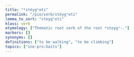 ```yaml
---
title: "*stéygʰeti"
permalink: "/pie/verb/stéygʰeti"
lemma_to_sort: "steygʰeti"
klass: verb
etymology: ["Thematic root verb of the root *steygʰ-."]
markers: []
synonyms: []
definitions: ["to be walking", "to be climbing"]
topics: ["ine-pro:Gaits"]
---
```

